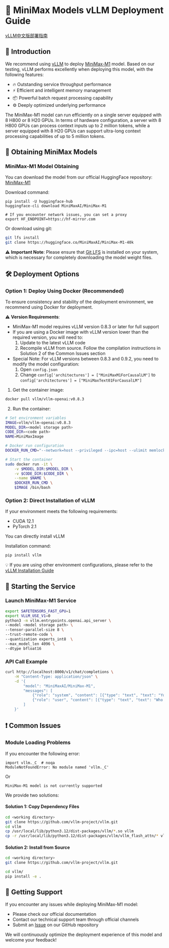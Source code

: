 # 🚀 MiniMax Models vLLM Deployment Guide

[vLLM中文版部署指南](./vllm_deployment_guide_cn.md)

## 📖 Introduction

We recommend using [vLLM](https://docs.vllm.ai/en/latest/) to deploy [MiniMax-M1](https://huggingface.co/MiniMaxAI/MiniMax-M1-40k) model. Based on our testing, vLLM performs excellently when deploying this model, with the following features:

- 🔥 Outstanding service throughput performance
- ⚡ Efficient and intelligent memory management
- 📦 Powerful batch request processing capability
- ⚙️ Deeply optimized underlying performance

The MiniMax-M1 model can run efficiently on a single server equipped with 8 H800 or 8 H20 GPUs. In terms of hardware configuration, a server with 8 H800 GPUs can process context inputs up to 2 million tokens, while a server equipped with 8 H20 GPUs can support ultra-long context processing capabilities of up to 5 million tokens.

## 💾 Obtaining MiniMax Models

### MiniMax-M1 Model Obtaining

You can download the model from our official HuggingFace repository: [MiniMax-M1](https://huggingface.co/MiniMaxAI/MiniMax-M1-40k)

Download command:
```
pip install -U huggingface-hub
huggingface-cli download MiniMaxAI/MiniMax-M1

# If you encounter network issues, you can set a proxy
export HF_ENDPOINT=https://hf-mirror.com
```

Or download using git:

```bash
git lfs install
git clone https://huggingface.co/MiniMaxAI/MiniMax-M1-40k
```

⚠️ **Important Note**: Please ensure that [Git LFS](https://git-lfs.github.com/) is installed on your system, which is necessary for completely downloading the model weight files.

## 🛠️ Deployment Options

### Option 1: Deploy Using Docker (Recommended)

To ensure consistency and stability of the deployment environment, we recommend using Docker for deployment.

⚠️ **Version Requirements**: 
- MiniMax-M1 model requires vLLM version 0.8.3 or later for full support
- If you are using a Docker image with vLLM version lower than the required version, you will need to:
  1. Update to the latest vLLM code
  2. Recompile vLLM from source. Follow the compilation instructions in Solution 2 of the Common Issues section
- Special Note: For vLLM versions between 0.8.3 and 0.9.2, you need to modify the model configuration:
  1. Open `config.json`
  2. Change `config['architectures'] = ["MiniMaxM1ForCausalLM"]` to `config['architectures'] = ["MiniMaxText01ForCausalLM"]`

1. Get the container image:
```bash
docker pull vllm/vllm-openai:v0.8.3
```

2. Run the container:
```bash
# Set environment variables
IMAGE=vllm/vllm-openai:v0.8.3
MODEL_DIR=<model storage path>
CODE_DIR=<code path>
NAME=MiniMaxImage

# Docker run configuration
DOCKER_RUN_CMD="--network=host --privileged --ipc=host --ulimit memlock=-1 --shm-size=2gb --rm --gpus all --ulimit stack=67108864"

# Start the container
sudo docker run -it \
    -v $MODEL_DIR:$MODEL_DIR \
    -v $CODE_DIR:$CODE_DIR \
    --name $NAME \
    $DOCKER_RUN_CMD \
    $IMAGE /bin/bash
```


### Option 2: Direct Installation of vLLM

If your environment meets the following requirements:

- CUDA 12.1
- PyTorch 2.1

You can directly install vLLM

Installation command:
```bash
pip install vllm
```

💡 If you are using other environment configurations, please refer to the [vLLM Installation Guide](https://docs.vllm.ai/en/latest/getting_started/installation.html)

## 🚀 Starting the Service

### Launch MiniMax-M1 Service

```bash
export SAFETENSORS_FAST_GPU=1
export VLLM_USE_V1=0
python3 -m vllm.entrypoints.openai.api_server \
--model <model storage path> \
--tensor-parallel-size 8 \
--trust-remote-code \
--quantization experts_int8  \
--max_model_len 4096 \
--dtype bfloat16
```

### API Call Example

```bash
curl http://localhost:8000/v1/chat/completions \
    -H "Content-Type: application/json" \
    -d '{
        "model": "MiniMaxAI/MiniMax-M1",
        "messages": [
            {"role": "system", "content": [{"type": "text", "text": "You are a helpful assistant."}]},
            {"role": "user", "content": [{"type": "text", "text": "Who won the world series in 2020?"}]}
        ]
    }'
```

## ❗ Common Issues

### Module Loading Problems
If you encounter the following error:
```
import vllm._C  # noqa
ModuleNotFoundError: No module named 'vllm._C'
```

Or

```
MiniMax-M1 model is not currently supported
```

We provide two solutions:

#### Solution 1: Copy Dependency Files
```bash
cd <working directory>
git clone https://github.com/vllm-project/vllm.git
cd vllm
cp /usr/local/lib/python3.12/dist-packages/vllm/*.so vllm 
cp -r /usr/local/lib/python3.12/dist-packages/vllm/vllm_flash_attn/* vllm/vllm_flash_attn
```

#### Solution 2: Install from Source
```bash
cd <working directory>
git clone https://github.com/vllm-project/vllm.git

cd vllm/
pip install -e .
```

## 📮 Getting Support

If you encounter any issues while deploying MiniMax-M1 model:
- Please check our official documentation
- Contact our technical support team through official channels
- Submit an [Issue](https://github.com/MiniMax-AI/MiniMax-M1/issues) on our GitHub repository

We will continuously optimize the deployment experience of this model and welcome your feedback!
